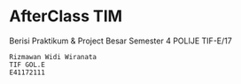 # AfterClass TIM

Berisi Praktikum & Project Besar Semester 4
POLIJE 
TIF-E/17

	Rizmawan Widi Wiranata
	TIF GOL.E
	E41172111
	